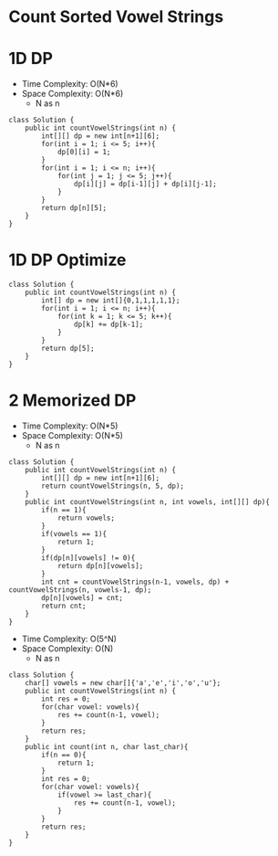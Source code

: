 # Count Sorted Vowel Strings

# 1D DP

- Time Complexity: O(N\*6)
- Space Complexity: O(N\*6)
  - N as n

```
class Solution {
    public int countVowelStrings(int n) {
        int[][] dp = new int[n+1][6];
        for(int i = 1; i <= 5; i++){
            dp[0][i] = 1;
        }
        for(int i = 1; i <= n; i++){
            for(int j = 1; j <= 5; j++){
                dp[i][j] = dp[i-1][j] + dp[i][j-1];
            }
        }
        return dp[n][5];
    }
}
```

# 1D DP Optimize

```
class Solution {
    public int countVowelStrings(int n) {
        int[] dp = new int[]{0,1,1,1,1,1};
        for(int i = 1; i <= n; i++){
            for(int k = 1; k <= 5; k++){
                dp[k] += dp[k-1];
            }
        }
        return dp[5];
    }
}
```

# 2 Memorized DP

- Time Complexity: O(N\*5)
- Space Complexity: O(N\*5)
  - N as n

```
class Solution {
    public int countVowelStrings(int n) {
        int[][] dp = new int[n+1][6];
        return countVowelStrings(n, 5, dp);
    }
    public int countVowelStrings(int n, int vowels, int[][] dp){
        if(n == 1){
            return vowels;
        }
        if(vowels == 1){
            return 1;
        }
        if(dp[n][vowels] != 0){
            return dp[n][vowels];
        }
        int cnt = countVowelStrings(n-1, vowels, dp) + countVowelStrings(n, vowels-1, dp);
        dp[n][vowels] = cnt;
        return cnt;
    }
}
```

- Time Complexity: O(5^N)
- Space Complexity: O(N)
  - N as n

```
class Solution {
    char[] vowels = new char[]{'a','e','i','o','u'};
    public int countVowelStrings(int n) {
        int res = 0;
        for(char vowel: vowels){
            res += count(n-1, vowel);
        }
        return res;
    }
    public int count(int n, char last_char){
        if(n == 0){
            return 1;
        }
        int res = 0;
        for(char vowel: vowels){
            if(vowel >= last_char){
                res += count(n-1, vowel);
            }
        }
        return res;
    }
}
```
